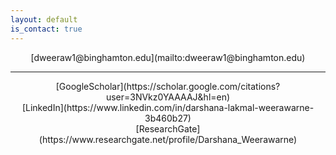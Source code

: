 ```yaml
---
layout: default
is_contact: true
---
```


<center>[dweeraw1@binghamton.edu](mailto:dweeraw1@binghamton.edu)</center>  

---

<center>[GoogleScholar](https://scholar.google.com/citations?user=3NVkz0YAAAAJ&hl=en)</center>  
<center>[LinkedIn](https://www.linkedin.com/in/darshana-lakmal-weerawarne-3b460b27)</center>  
<center>[ResearchGate](https://www.researchgate.net/profile/Darshana_Weerawarne)</center>  
